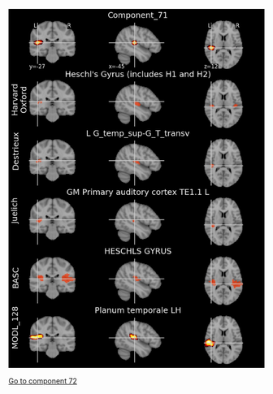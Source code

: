 


![71](preliminary/71.jpg "Component 71")

[Go to component 72](https://parietal-inria.github.io/MODL_atlas/1024/72 "Component 72")